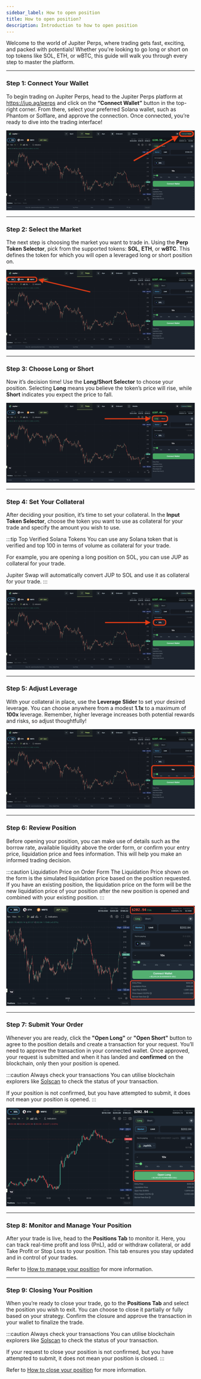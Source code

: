 ```yaml
---
sidebar_label: How to open position 
title: How to open position?
description: Introduction to how to open position
---
```


<head>
    <title>How to open position</title>
    <meta name="twitter:card" content="summary" />
</head>

Welcome to the world of Jupiter Perps, where trading gets fast, exciting, and packed with potentials! Whether you're looking to go long or short on top tokens like SOL, ETH, or wBTC, this guide will walk you through every step to master the platform.

---

### Step 1: Connect Your Wallet

To begin trading on Jupiter Perps, head to the Jupiter Perps platform at https://jup.ag/perps and click on the **“Connect Wallet”** button in the top-right corner. From there, select your preferred Solana wallet, such as Phantom or Solflare, and approve the connection. Once connected, you’re ready to dive into the trading interface!

![Connect Wallet](../../static/perps/trade-connect-wallet.png)

---

### Step 2: Select the Market

The next step is choosing the market you want to trade in. Using the **Perp Token Selector**, pick from the supported tokens: **SOL**, **ETH**, or **wBTC**. This defines the token for which you will open a leveraged long or short position on.

![Perp Token Selector](../../static/perps/trade-perp-token-selector.png)

---

### Step 3: Choose Long or Short

Now it’s decision time! Use the **Long/Short Selector** to choose your position. Selecting **Long** means you believe the token’s price will rise, while **Short** indicates you expect the price to fall.

![Long/Short Selector](../../static/perps/trade-long-short-selector.png)

---

### Step 4: Set Your Collateral

After deciding your position, it’s time to set your collateral. In the **Input Token Selector**, choose the token you want to use as collateral for your trade and specify the amount you wish to use.

:::tip Top Verified Solana Tokens
You can use any Solana token that is verified and top 100 in terms of volume as collateral for your trade.

For example, you are opening a long position on SOL, you can use JUP as collateral for your trade.

Jupiter Swap will automatically convert JUP to SOL and use it as collateral for your trade.
:::

![Input Token Selector](../../static/perps/trade-input-token-selector.png)

---

### Step 5: Adjust Leverage

With your collateral in place, use the **Leverage Slider** to set your desired leverage. You can choose anywhere from a modest **1.1x** to a maximum of **100x** leverage. Remember, higher leverage increases both potential rewards and risks, so adjust thoughtfully!

![Leverage Slider](../../static/perps/trade-leverage-slider.png)

---

### Step 6: Review Position

Before opening your position, you can make use of details such as the borrow rate, available liquidity above the order form, or confirm your entry price, liquidation price and fees information. This will help you make an informed trading decision.

:::caution Liquidation Price on Order Form
The Liquidation Price shown on the form is the simulated liquidation price based on the position requested. If you have an existing position, the liquidation price on the form will be the new liquidation price of your position after the new position is opened and combined with your existing position.
:::

![Review Position](../../static/perps/trade-review-position.png)

---

### Step 7: Submit Your Order

Whenever you are ready, click the **"Open Long"** or **"Open Short"** button to agree to the position details and create a transaction for your request. You’ll need to approve the transaction in your connected wallet. Once approved, your request is submitted and when it has landed and **confirmed** on the blockchain, only then your position is opened.

:::caution Always check your transactions
You can utilise blockchain explorers like [Solscan](https://solscan.io/) to check the status of your transaction.

If your position is not confirmed, but you have attempted to submit, it does not mean your position is opened.
:::

![Submit Position](../../static/perps/trade-submit-position.png)

---

### Step 8: Monitor and Manage Your Position

After your trade is live, head to the **Positions Tab** to monitor it. Here, you can track real-time profit and loss (PnL), add or withdraw collateral, or add Take Profit or Stop Loss to your position. This tab ensures you stay updated and in control of your trades.

Refer to [How to manage your position](./how-to-manage-position) for more information.

---

### Step 9: Closing Your Position

When you’re ready to close your trade, go to the **Positions Tab** and select the position you wish to exit. You can choose to close it partially or fully based on your strategy. Confirm the closure and approve the transaction in your wallet to finalize the trade.

:::caution Always check your transactions
You can utilise blockchain explorers like [Solscan](https://solscan.io/) to check the status of your transaction.

If your request to close your position is not confirmed, but you have attempted to submit, it does not mean your position is closed.
:::

Refer to [How to close your position](./how-to-close-position) for more information.